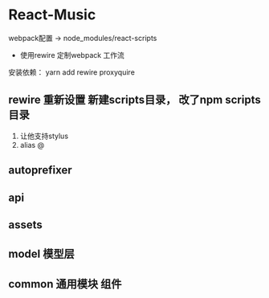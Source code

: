 # React-Music

  webpack配置 -> node_modules/react-scripts 

  - 使用rewire 定制webpack 工作流  

   安装依赖：  yarn add rewire proxyquire  

## rewire 重新设置 新建scripts目录， 改了npm scripts 目录

  1. 让他支持stylus  
  2. alias @  

## autoprefixer  

## api  

## assets  


## model 模型层  

## common 通用模块 组件

